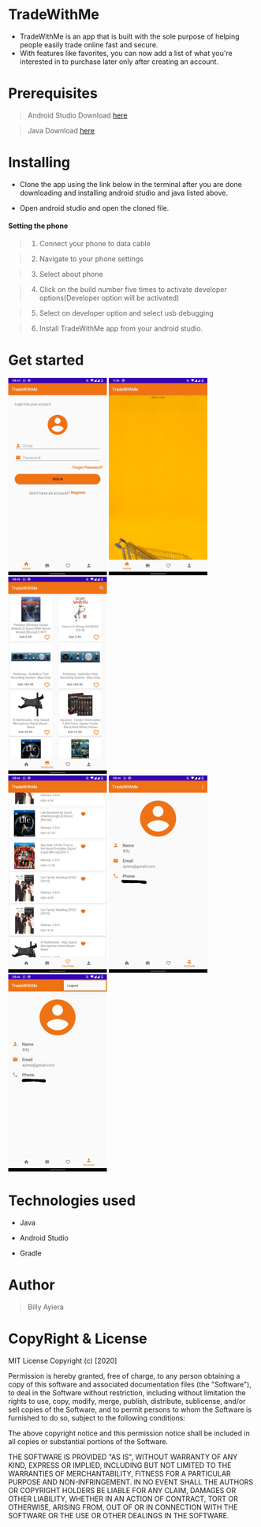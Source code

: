 # TradeWithMe

* TradeWithMe is an app that is built with the sole purpose of helping people easily trade online fast and secure.
* With features like favorites, you can now add a list of what you're interested in to purchase later only after creating an account.


# Prerequisites

> Android Studio Download [here](https://developer.android.com/studio/install)

> Java Download [here](https://www.oracle.com/java/technologies/javase-jdk11-downloads.html)

# Installing

* Clone the app using the link below in the terminal after you are done downloading and installing android studio and java listed above.

* Open android studio and open the cloned file.

#### Setting the phone

> 1. Connect your phone to data cable

> 2. Navigate to your phone settings

> 3. Select about phone

> 4. Click on the build number five times to activate developer options(Developer option will be activated)

> 5. Select on developer option and select usb debugging

> 6. Install TradeWithMe app from your android studio.

# Get started

<img src="img/Screenshot_20200608-084444030.jpg" width="200"> <img src="img/Screenshot_20200608-113839893.jpg" width="200"> <img src="img/Screenshot_20200608-084551491.jpg" width="200">
<br>
<img src="img/Screenshot_20200608-084619391.jpg" width="200"> <img src="img/Screenshot_20200608-084637845~2.jpg" width="200"> <img src="img/Screenshot_20200608-084646151~2.jpg" width="200">

# Technologies used

* Java

* Android Studio

* Gradle

# Author
> Billy Ayiera

# CopyRight & License

MIT License
Copyright (c) [2020]

Permission is hereby granted, free of charge, to any person obtaining a copy
of this software and associated documentation files (the "Software"), to deal
in the Software without restriction, including without limitation the rights
to use, copy, modify, merge, publish, distribute, sublicense, and/or sell
copies of the Software, and to permit persons to whom the Software is
furnished to do so, subject to the following conditions:

The above copyright notice and this permission notice shall be included in all
copies or substantial portions of the Software.

THE SOFTWARE IS PROVIDED "AS IS", WITHOUT WARRANTY OF ANY KIND, EXPRESS OR
IMPLIED, INCLUDING BUT NOT LIMITED TO THE WARRANTIES OF MERCHANTABILITY,
FITNESS FOR A PARTICULAR PURPOSE AND NON-INFRINGEMENT. IN NO EVENT SHALL THE
AUTHORS OR COPYRIGHT HOLDERS BE LIABLE FOR ANY CLAIM, DAMAGES OR OTHER
LIABILITY, WHETHER IN AN ACTION OF CONTRACT, TORT OR OTHERWISE, ARISING FROM,
OUT OF OR IN CONNECTION WITH THE SOFTWARE OR THE USE OR OTHER DEALINGS IN THE
SOFTWARE.